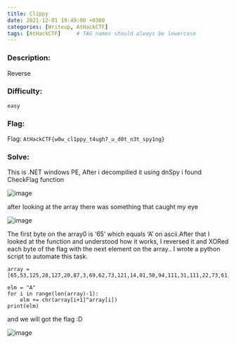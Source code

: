 ```yaml
---
title: Clippy
date: 2021-12-01 19:49:00 +0300
categories: [Writeup, AtHackCTF]
tags: [AtHackCTF]     # TAG names should always be lowercase
---
```







 



### Description:

Reverse

### Difficulty:

`easy`

### Flag:

Flag: `AtHackCTF{w0w_cl1ppy_t4ugh7_u_d0t_n3t_spy1ng}`


### Solve:

This is .NET windows PE, After i decompilied it using dnSpy i found CheckFlag function 

![image](https://user-images.githubusercontent.com/54814433/144285318-e42482c7-f04e-457b-acec-6c5c773340f5.png)

after looking at the array there was something that caught my eye 

![image](https://user-images.githubusercontent.com/54814433/144285815-fa6d389a-45f8-4d11-ae9b-82d29e43719a.png)

The first byte on the array0 is ‘65’ which equals ‘A’ on ascii.After that I looked at the function and understood how it works, I reversed it and XORed each byte of the flag with the next element on the array.. I wrote a python script to automate this task. 

```
array = [65,53,125,28,127,20,87,3,69,62,73,121,14,81,50,94,111,31,111,22,73,61,9,124,27,115,68,27,110,49,85,101,17,78,32,19,103,56,75,59,66,115,29,122,7]

elm = "A"
for i in range(len(array)-1):
	elm += chr(array[i+1]^array[i])
print(elm)

```
and we will got the flag :D

![image](https://user-images.githubusercontent.com/54814433/144286929-0239de98-07c3-49c7-8c1c-ee5b2025bd5c.png)






